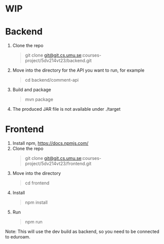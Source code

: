 # **WIP**

# Backend
1. Clone the repo
    > git clone git@git.cs.umu.se:courses-project/5dv214vt23/backend.git
2. Move into the directory for the API you want to run, for example
    > cd backend/comment-api
3. Build and package
    > mvn package
4. The produced JAR file is not available under ./target

# Frontend
1. Install npm, https://docs.npmjs.com/
2. Clone the repo
    > git clone git@git.cs.umu.se:courses-project/5dv214vt23/frontend.git
3. Move into the directory
    > cd frontend
4. Install
    > npm install
5. Run
    > npm run

Note: This will use the dev build as backend, so you need to be connected to eduroam.
